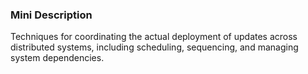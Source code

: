 ### Mini Description

Techniques for coordinating the actual deployment of updates across distributed systems, including scheduling, sequencing, and managing system dependencies.
